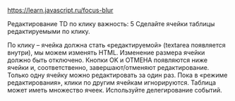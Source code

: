 https://learn.javascript.ru/focus-blur

Редактирование TD по клику
важность: 5
Сделайте ячейки таблицы редактируемыми по клику.

По клику – ячейка должна стать «редактируемой» (textarea появляется внутри), мы можем изменять HTML. Изменение размера ячейки должно быть отключено.
Кнопки OK и ОТМЕНА появляются ниже ячейки и, соответственно, завершают/отменяют редактирование.
Только одну ячейку можно редактировать за один раз. Пока <td> в «режиме редактирования», клики по другим ячейкам игнорируются.
Таблица может иметь множество ячеек. Используйте делегирование событий.